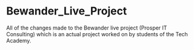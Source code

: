 # Bewander_Live_Project
All of the changes made to the Bewander live project (Prosper IT Consulting) which is an actual project worked on by students of the Tech Academy. 
